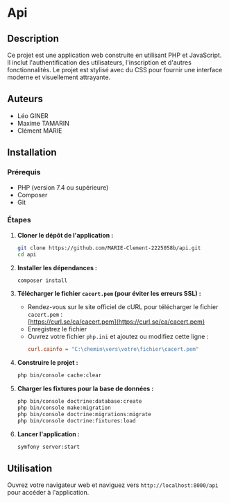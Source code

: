 # Api

## Description
Ce projet est une application web construite en utilisant PHP et JavaScript. Il inclut l'authentification des utilisateurs, l'inscription et d'autres fonctionnalités. Le projet est stylisé avec du CSS pour fournir une interface moderne et visuellement attrayante.

## Auteurs
- Léo GINER
- Maxime TAMARIN
- Clément MARIE

## Installation

### Prérequis
- PHP (version 7.4 ou supérieure)
- Composer
- Git

### Étapes

1. **Cloner le dépôt de l'application :**
    ```bash
    git clone https://github.com/MARIE-Clement-2225058b/api.git
    cd api
    ```

2. **Installer les dépendances :**
    ```bash
    composer install
    ```

3. **Télécharger le fichier `cacert.pem` (pour éviter les erreurs SSL) :**
   - Rendez-vous sur le site officiel de cURL pour télécharger le fichier `cacert.pem` :  
     [https://curl.se/ca/cacert.pem](https://curl.se/ca/cacert.pem)
   - Enregistrez le fichier
   - Ouvrez votre fichier `php.ini` et ajoutez ou modifiez cette ligne :
     ```ini
     curl.cainfo = "C:\chemin\vers\votre\fichier\cacert.pem"
     ```

4. **Construire le projet :**
    ```bash
    php bin/console cache:clear
    ```

5. **Charger les fixtures pour la base de données :**
    ```bash
    php bin/console doctrine:database:create
    php bin/console make:migration
    php bin/console doctrine:migrations:migrate
    php bin/console doctrine:fixtures:load
    ```

6. **Lancer l'application :**
    ```bash
    symfony server:start
    ```

## Utilisation
Ouvrez votre navigateur web et naviguez vers `http://localhost:8000/api` pour accéder à l'application.
